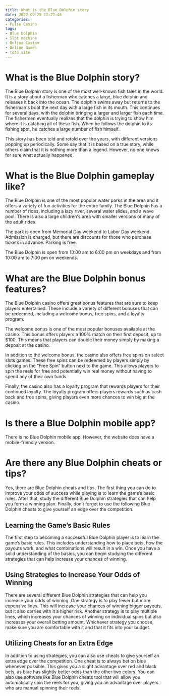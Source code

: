 ```yaml
---
title: What is the Blue Dolphin story
date: 2022-09-28 12:27:46
categories:
- Pulse Casino
tags:
- Blue Dolphin
- Slot machine
- Online Casino
- Online Games
- toto site
---
```



#  What is the Blue Dolphin story?

The Blue Dolphin story is one of the most well-known fish tales in the world. It is a story about a fisherman who catches a large, blue dolphin and releases it back into the ocean. The dolphin swims away but returns to the fisherman's boat the next day with a large fish in its mouth. This continues for several days, with the dolphin bringing a larger and larger fish each time. The fishermen eventually realizes that the dolphin is trying to show him where it is catching all of these fish. When he follows the dolphin to its fishing spot, he catches a large number of fish himself.

This story has been told and retold over the years, with different versions popping up periodically. Some say that it is based on a true story, while others claim that it is nothing more than a legend. However, no one knows for sure what actually happened.

#  What is the Blue Dolphin gameplay like?

The Blue Dolphin is one of the most popular water parks in the area and it offers a variety of fun activities for the entire family. The Blue Dolphin has a number of rides, including a lazy river, several water slides, and a wave pool. There is also a large children's area with smaller versions of many of the adult rides.

The park is open from Memorial Day weekend to Labor Day weekend. Admission is charged, but there are discounts for those who purchase tickets in advance. Parking is free.

The Blue Dolphin is open from 10:00 am to 6:00 pm on weekdays and from 10:00 am to 7:00 pm on weekends.

#  What are the Blue Dolphin bonus features?

The Blue Dolphin casino offers great bonus features that are sure to keep players entertained. These include a variety of different bonuses that can be redeemed, including a welcome bonus, free spins, and a loyalty program.

The welcome bonus is one of the most popular bonuses available at the casino. This bonus offers players a 100% match on their first deposit, up to $100. This means that players can double their money simply by making a deposit at the casino.

In addition to the welcome bonus, the casino also offers free spins on select slots games. These free spins can be redeemed by players simply by clicking on the “Free Spin” button next to the game. This allows players to spin the reels for free and potentially win real money without having to spend any of their own funds.

Finally, the casino also has a loyalty program that rewards players for their continued loyalty. The loyalty program offers players rewards such as cash back and free spins, giving players even more chances to win big at the casino.

#  Is there a Blue Dolphin mobile app?

There is no Blue Dolphin mobile app. However, the website does have a mobile-friendly version.

#  Are there any Blue Dolphin cheats or tips?

Yes, there are Blue Dolphin cheats and tips. The first thing you can do to improve your odds of success while playing is to learn the game’s basic rules. After that, study the different Blue Dolphin strategies that can help you form a winning plan. Finally, don’t forget to use the following Blue Dolphin cheats to give yourself an edge over the competition.

 ## Learning the Game’s Basic Rules

The first step to becoming a successful Blue Dolphin player is to learn the game’s basic rules. This includes understanding how to place bets, how the payouts work, and what combinations will result in a win. Once you have a solid understanding of the basics, you can begin studying the different strategies that can help increase your chances of winning.

## Using Strategies to Increase Your Odds of Winning

There are several different Blue Dolphin strategies that can help you increase your odds of winning. One strategy is to play fewer but more expensive lines. This will increase your chances of winning bigger payouts, but it also carries with it a higher risk. Another strategy is to play multiple lines, which increases your chances of winning on individual spins but also increases your overall betting amount. Whichever strategy you choose, make sure you are comfortable with it and that it fits into your budget.

## Utilizing Cheats for an Extra Edge

In addition to using strategies, you can also use cheats to give yourself an extra edge over the competition. One cheat is to always bet on blue whenever possible. This gives you a slight advantage over red and black bets, as blue has slightly better odds than the other two colors. You can also use software like Blue Dolphin cheats tool that will allow you automatically spin the reels for you, giving you an advantage over players who are manual spinning their reels.